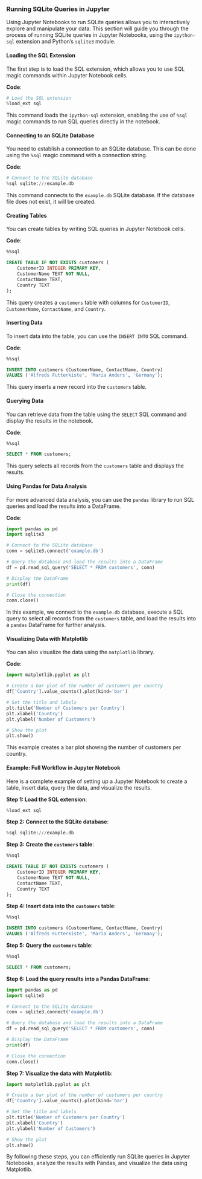 
### Running SQLite Queries in Jupyter

Using Jupyter Notebooks to run SQLite queries allows you to interactively explore and manipulate your data. This section will guide you through the process of running SQLite queries in Jupyter Notebooks, using the `ipython-sql` extension and Python’s `sqlite3` module.

#### Loading the SQL Extension

The first step is to load the SQL extension, which allows you to use SQL magic commands within Jupyter Notebook cells.

**Code**:

```python
# Load the SQL extension
%load_ext sql
```

This command loads the `ipython-sql` extension, enabling the use of `%sql` magic commands to run SQL queries directly in the notebook.

#### Connecting to an SQLite Database

You need to establish a connection to an SQLite database. This can be done using the `%sql` magic command with a connection string.

**Code**:

```python
# Connect to the SQLite database
%sql sqlite:///example.db
```

This command connects to the `example.db` SQLite database. If the database file does not exist, it will be created.

#### Creating Tables

You can create tables by writing SQL queries in Jupyter Notebook cells.

**Code**:

```sql
%%sql

CREATE TABLE IF NOT EXISTS customers (
    CustomerID INTEGER PRIMARY KEY,
    CustomerName TEXT NOT NULL,
    ContactName TEXT,
    Country TEXT
);
```

This query creates a `customers` table with columns for `CustomerID`, `CustomerName`, `ContactName`, and `Country`.

#### Inserting Data

To insert data into the table, you can use the `INSERT INTO` SQL command.

**Code**:

```sql
%%sql

INSERT INTO customers (CustomerName, ContactName, Country)
VALUES ('Alfreds Futterkiste', 'Maria Anders', 'Germany');
```

This query inserts a new record into the `customers` table.

#### Querying Data

You can retrieve data from the table using the `SELECT` SQL command and display the results in the notebook.

**Code**:

```sql
%%sql

SELECT * FROM customers;
```

This query selects all records from the `customers` table and displays the results.

#### Using Pandas for Data Analysis

For more advanced data analysis, you can use the `pandas` library to run SQL queries and load the results into a DataFrame.

**Code**:

```python
import pandas as pd
import sqlite3

# Connect to the SQLite database
conn = sqlite3.connect('example.db')

# Query the database and load the results into a DataFrame
df = pd.read_sql_query('SELECT * FROM customers', conn)

# Display the DataFrame
print(df)

# Close the connection
conn.close()
```

In this example, we connect to the `example.db` database, execute a SQL query to select all records from the `customers` table, and load the results into a `pandas` DataFrame for further analysis.

#### Visualizing Data with Matplotlib

You can also visualize the data using the `matplotlib` library.

**Code**:

```python
import matplotlib.pyplot as plt

# Create a bar plot of the number of customers per country
df['Country'].value_counts().plot(kind='bar')

# Set the title and labels
plt.title('Number of Customers per Country')
plt.xlabel('Country')
plt.ylabel('Number of Customers')

# Show the plot
plt.show()
```

This example creates a bar plot showing the number of customers per country.

#### Example: Full Workflow in Jupyter Notebook

Here is a complete example of setting up a Jupyter Notebook to create a table, insert data, query the data, and visualize the results.

**Step 1: Load the SQL extension**:

```python
%load_ext sql
```

**Step 2: Connect to the SQLite database**:

```python
%sql sqlite:///example.db
```

**Step 3: Create the `customers` table**:

```sql
%%sql

CREATE TABLE IF NOT EXISTS customers (
    CustomerID INTEGER PRIMARY KEY,
    CustomerName TEXT NOT NULL,
    ContactName TEXT,
    Country TEXT
);
```

**Step 4: Insert data into the `customers` table**:

```sql
%%sql

INSERT INTO customers (CustomerName, ContactName, Country)
VALUES ('Alfreds Futterkiste', 'Maria Anders', 'Germany');
```

**Step 5: Query the `customers` table**:

```sql
%%sql

SELECT * FROM customers;
```

**Step 6: Load the query results into a Pandas DataFrame**:

```python
import pandas as pd
import sqlite3

# Connect to the SQLite database
conn = sqlite3.connect('example.db')

# Query the database and load the results into a DataFrame
df = pd.read_sql_query('SELECT * FROM customers', conn)

# Display the DataFrame
print(df)

# Close the connection
conn.close()
```

**Step 7: Visualize the data with Matplotlib**:

```python
import matplotlib.pyplot as plt

# Create a bar plot of the number of customers per country
df['Country'].value_counts().plot(kind='bar')

# Set the title and labels
plt.title('Number of Customers per Country')
plt.xlabel('Country')
plt.ylabel('Number of Customers')

# Show the plot
plt.show()
```

By following these steps, you can efficiently run SQLite queries in Jupyter Notebooks, analyze the results with Pandas, and visualize the data using Matplotlib.
